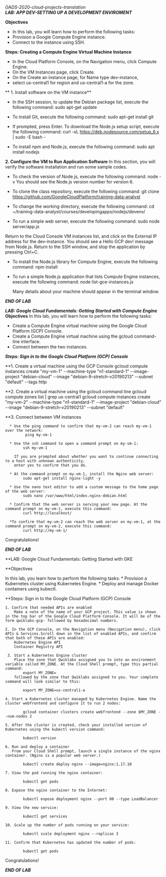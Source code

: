 <em>GADS-2020-cloud-projects-translation </em> <br/>
***LAB: APP DEV-SETTING UP A DEVELOPMENT ENVIROMENT***

**Objectives**
 * In this lab, you will learn how to perform the following tasks:
 * Provision a Google Compute Engine instance.
 * Connect to the instance using SSH.

**Steps: Creating a Compute Engine Virtual Machine Instance**
  * In the Cloud Platform Console, on the Navigation menu, click Compute Engine.
  * On the VM Instances page, click Create.
  * On the Create an instance page, for Name type
     dev-instance, 
  * select us-central1 for region and us-central1-a for the zone.
  
 ** 1.  Install software on the VM instance**
  * In the SSH session, to update the Debian package list, execute the following command:
      sudo apt-get update

  * To install Git, execute the following command:
      sudo apt-get install git

  * If prompted, press Enter.
    To download the Node.js setup script, execute the following command:
      curl -sL https://deb.nodesource.com/setup_6.x | sudo -E bash -

  * To install npm and Node.js, execute the following command:
      sudo apt install nodejs

**2.  Configure the VM to Run Application Software**
In this section, you will verify the software installation and run some sample codes.

  * To check the version of Node.js, execute the following command:
        node -v
    You should see the Node.js version number for version 6.

  * To clone the class repository, execute the following command:
        git clone https://github.com/GoogleCloudPlatform/training-data-analyst

  * To change the working directory, execute the following command:
        cd ~/training-data-analyst/courses/developingapps/nodejs/devenv/

  * To run a simple web server, execute the following command:
        sudo node server/app.js

Return to the Cloud Console VM instances list, and click on the External IP address for the dev-instance.
You should see a Hello GCP dev! message from Node.js.
Return to the SSH window, and stop the application by pressing Ctrl+C.

  * To install the Node.js library for Compute Engine, execute the following command:
        npm install

  * To run a simple Node.js application that lists Compute Engine instances, execute the following command:
        node list-gce-instances.js

    Many details about your machine should appear in the terminal window.

  ***END OF LAB***


***LAB: Google Cloud Fundamentals: Getting Started with Compute Engine***
**Objectives**
In this lab, you will learn how to perform the following tasks:
  * Create a Compute Engine virtual machine using the Google Cloud Platform (GCP) Console.
  * Create a Compute Engine virtual machine using the gcloud command-line interface.
  * Connect between the two instances.

***Steps: Sign in to the Google Cloud Platform (GCP) Console***

**1. Create a virtual machine using the GCP Console
        gcloud compute instances create "my-vm-1" --machine-type "n1-standard-1" 
        --image-project "debian-cloud" --image "debian-9-stretch-v20190213" --subnet "default" --tags http

**2. Create a virtual machine using the gcloud command line
        gcloud compute zones list | grep us-central1
        gcloud compute instances create "my-vm-2" --machine-type "n1-standard-1"
         --image-project "debian-cloud" --image "debian-9-stretch-v20190213" --subnet "default"

 **3. Connect between VM instances
 
      * Use the ping command to confirm that my-vm-2 can reach my-vm-1 over the network:
             ping my-vm-1

      * Use the ssh command to open a command prompt on my-vm-1:
            ssh my-vm-1

        If you are prompted about whether you want to continue connecting to a host with unknown authenticity, 
        enter yes to confirm that you do.

      * At the command prompt on my-vm-1, install the Nginx web server:
            sudo apt-get install nginx-light -y

      * Use the nano text editor to add a custom message to the home page of the web server:
            sudo nano /var/www/html/index.nginx-debian.html

      * Confirm that the web server is serving your new page. At the command prompt on my-vm-1, execute this command:
            curl http://localhost/

      *To confirm that my-vm-2 can reach the web server on my-vm-1, at the command prompt on my-vm-2, execute this command:
            curl http://my-vm-1/

Congratulations!

***END OF LAB***


**LAB: Google Cloud Fundamentals: Getting Started with GKE

**Objectives

In this lab, you learn how to perform the following tasks:
    * Provision a Kubernetes cluster using Kubernetes Engine.
    * Deploy and manage Docker containers using kubectl.

**Steps: Sign in to the Google Cloud Platform (GCP) Console

    1. Confirm that needed APIs are enabled
        Make a note of the name of your GCP project. This value is shown in the top bar of the Google Cloud Platform Console. It will be of the form qwiklabs-gcp- followed by hexadecimal numbers.

    2. In the GCP Console, on the Navigation menu (Navigation menu), click APIs & Services.Scroll down in the list of enabled APIs, and confirm that both of these APIs are enabled:
        Kubernetes Engine API
        Container Registry API

     3. Start a Kubernetes Engine cluster
        Place the zone that Qwiklabs assigned you to into an environment variable called MY_ZONE. At the Cloud Shell prompt, type this partial command:
            export MY_ZONE=
        followed by the zone that Qwiklabs assigned to you. Your complete command will look similar to this:
    
            export MY_ZONE=us-central1-a

    4. Start a Kubernetes cluster managed by Kubernetes Engine. Name the cluster webfrontend and configure it to run 2 nodes:

            gcloud container clusters create webfrontend --zone $MY_ZONE --num-nodes 2

    5. After the cluster is created, check your installed version of Kubernetes using the kubectl version command:

            kubectl version

    6. Run and deploy a container
       From your Cloud Shell prompt, launch a single instance of the nginx container. (Nginx is a popular web server.)

            kubectl create deploy nginx --image=nginx:1.17.10

    7. View the pod running the nginx container:

            kubectl get pods

    8. Expose the nginx container to the Internet:

            kubectl expose deployment nginx --port 80 --type LoadBalancer

    9. View the new service:

            kubectl get services

    10. Scale up the number of pods running on your service:

            kubectl scale deployment nginx --replicas 3

    11. Confirm that Kubernetes has updated the number of pods:

            kubectl get pods


Congratulations!

***END OF LAB***
